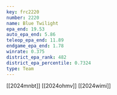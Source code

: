 ```yaml
---
key: frc2220
number: 2220
name: Blue Twilight
epa_end: 19.53
auto_epa_end: 5.86
teleop_epa_end: 11.89
endgame_epa_end: 1.78
winrate: 0.375
district_epa_rank: 482
district_epa_percentile: 0.7324
type: Team
---
```

[[2024mnbt]]
[[2024ohmv]]
[[2024wimi]]
